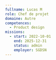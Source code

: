 ```yaml
---
fullname: Lucas M
role: Chef de projet
domaine: Autre
competences:
  - Product design
missions:
  - start: 2022-10-01
    end: 2025-12-31
    status: admin
    employer: SGDSN
---
```

